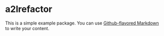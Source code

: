 # a2lrefactor

This is a simple example package. You can use
[Github-flavored Markdown](https://guides.github.com/features/mastering-markdown/)
to write your content.